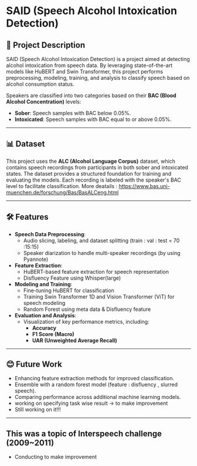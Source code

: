 # SAID (Speech Alcohol Intoxication Detection)

## 📄 Project Description
SAID (Speech Alcohol Intoxication Detection) is a project aimed at detecting alcohol intoxication from speech data. By leveraging state-of-the-art models like HuBERT and Swin Transformer, this project performs preprocessing, modeling, training, and analysis to classify speech based on alcohol consumption status.

Speakers are classified into two categories based on their **BAC (Blood Alcohol Concentration)** levels:
- **Sober**: Speech samples with BAC below 0.05%.
- **Intoxicated**: Speech samples with BAC equal to or above 0.05%.

---

## 📊 Dataset
This project uses the **ALC (Alcohol Language Corpus)** dataset, which contains speech recordings from participants in both sober and intoxicated states. The dataset provides a structured foundation for training and evaluating the models. Each recording is labeled with the speaker's BAC level to facilitate classification.
More deatails : https://www.bas.uni-muenchen.de/forschung/Bas/BasALCeng.html

---

## 🛠️ Features
- **Speech Data Preprocessing**:
  - Audio slicing, labeling, and dataset splitting (train : val : test = 70 :15:15)
  - Speaker diarization to handle multi-speaker recordings (by using Pyannote)
- **Feature Extraction**:
  - HuBERT-based feature extraction for speech representation
  - Disfluency Feature using Whisper(large)
- **Modeling and Training**:
  - Fine-tuning HuBERT for classification
  - Training Swin Transformer 1D and Vision Transformer (ViT) for speech modeling
  - Random Forest using meta data & Disfluency feature
- **Evaluation and Analysis**:
  - Visualization of key performance metrics, including:
    - **Accuracy**
    - **F1 Score (Macro)**
    - **UAR (Unweighted Average Recall)**

---

## 😊 Future Work
- Enhancing feature extraction methods for improved classification.
- Ensemble with a random forest model (feature : disfluency , slurred speech).
- Comparing performance across additional machine learning models.
- working on specifying task wise result -> to make improvement
- Still working on it!!!

---
## This was a topic of Interspeech challenge (2009~2011)
- Conducting to make improvement
